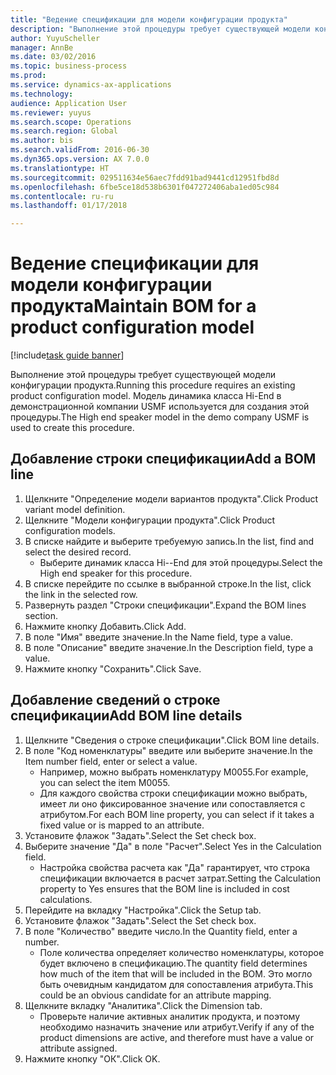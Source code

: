 ```yaml
--- 
title: "Ведение спецификации для модели конфигурации продукта"
description: "Выполнение этой процедуры требует существующей модели конфигурации продукта."
author: YuyuScheller
manager: AnnBe
ms.date: 03/02/2016
ms.topic: business-process
ms.prod: 
ms.service: dynamics-ax-applications
ms.technology: 
audience: Application User
ms.reviewer: yuyus
ms.search.scope: Operations
ms.search.region: Global
ms.author: bis
ms.search.validFrom: 2016-06-30
ms.dyn365.ops.version: AX 7.0.0
ms.translationtype: HT
ms.sourcegitcommit: 029511634e56aec7fdd91bad9441cd12951fbd8d
ms.openlocfilehash: 6fbe5ce18d538b6301f047272406aba1ed05c984
ms.contentlocale: ru-ru
ms.lasthandoff: 01/17/2018

---
```

# <a name="maintain-bom-for-a-product-configuration-model"></a><span data-ttu-id="a4486-103">Ведение спецификации для модели конфигурации продукта</span><span class="sxs-lookup"><span data-stu-id="a4486-103">Maintain BOM for a product configuration model</span></span>

[!include[task guide banner](../../includes/task-guide-banner.md)]

<span data-ttu-id="a4486-104">Выполнение этой процедуры требует существующей модели конфигурации продукта.</span><span class="sxs-lookup"><span data-stu-id="a4486-104">Running this procedure requires an existing product configuration model.</span></span> <span data-ttu-id="a4486-105">Модель динамика класса Hi-End в демонстрационной компании USMF используется для создания этой процедуры.</span><span class="sxs-lookup"><span data-stu-id="a4486-105">The High end speaker model in the demo company USMF is used to create this procedure.</span></span>


## <a name="add-a-bom-line"></a><span data-ttu-id="a4486-106">Добавление строки спецификации</span><span class="sxs-lookup"><span data-stu-id="a4486-106">Add a BOM line</span></span>
1. <span data-ttu-id="a4486-107">Щелкните "Определение модели вариантов продукта".</span><span class="sxs-lookup"><span data-stu-id="a4486-107">Click Product variant model definition.</span></span>
2. <span data-ttu-id="a4486-108">Щелкните "Модели конфигурации продукта".</span><span class="sxs-lookup"><span data-stu-id="a4486-108">Click Product configuration models.</span></span>
3. <span data-ttu-id="a4486-109">В списке найдите и выберите требуемую запись.</span><span class="sxs-lookup"><span data-stu-id="a4486-109">In the list, find and select the desired record.</span></span>
    * <span data-ttu-id="a4486-110">Выберите динамик класса Hi--End для этой процедуры.</span><span class="sxs-lookup"><span data-stu-id="a4486-110">Select the High end speaker for this procedure.</span></span>  
4. <span data-ttu-id="a4486-111">В списке перейдите по ссылке в выбранной строке.</span><span class="sxs-lookup"><span data-stu-id="a4486-111">In the list, click the link in the selected row.</span></span>
5. <span data-ttu-id="a4486-112">Развернуть раздел "Строки спецификации".</span><span class="sxs-lookup"><span data-stu-id="a4486-112">Expand the BOM lines section.</span></span>
6. <span data-ttu-id="a4486-113">Нажмите кнопку Добавить.</span><span class="sxs-lookup"><span data-stu-id="a4486-113">Click Add.</span></span>
7. <span data-ttu-id="a4486-114">В поле "Имя" введите значение.</span><span class="sxs-lookup"><span data-stu-id="a4486-114">In the Name field, type a value.</span></span>
8. <span data-ttu-id="a4486-115">В поле "Описание" введите значение.</span><span class="sxs-lookup"><span data-stu-id="a4486-115">In the Description field, type a value.</span></span>
9. <span data-ttu-id="a4486-116">Нажмите кнопку "Сохранить".</span><span class="sxs-lookup"><span data-stu-id="a4486-116">Click Save.</span></span>

## <a name="add-bom-line-details"></a><span data-ttu-id="a4486-117">Добавление сведений о строке спецификации</span><span class="sxs-lookup"><span data-stu-id="a4486-117">Add BOM line details</span></span>
1. <span data-ttu-id="a4486-118">Щелкните "Сведения о строке спецификации".</span><span class="sxs-lookup"><span data-stu-id="a4486-118">Click BOM line details.</span></span>
2. <span data-ttu-id="a4486-119">В поле "Код номенклатуры" введите или выберите значение.</span><span class="sxs-lookup"><span data-stu-id="a4486-119">In the Item number field, enter or select a value.</span></span>
    * <span data-ttu-id="a4486-120">Например, можно выбрать номенклатуру M0055.</span><span class="sxs-lookup"><span data-stu-id="a4486-120">For example, you can select the item M0055.</span></span>  
    * <span data-ttu-id="a4486-121">Для каждого свойства строки спецификации можно выбрать, имеет ли оно фиксированное значение или сопоставляется с атрибутом.</span><span class="sxs-lookup"><span data-stu-id="a4486-121">For each BOM line property, you can select if it takes a fixed value or is mapped to an attribute.</span></span>  
3. <span data-ttu-id="a4486-122">Установите флажок "Задать".</span><span class="sxs-lookup"><span data-stu-id="a4486-122">Select the Set check box.</span></span>
4. <span data-ttu-id="a4486-123">Выберите значение "Да" в поле "Расчет".</span><span class="sxs-lookup"><span data-stu-id="a4486-123">Select Yes in the Calculation field.</span></span>
    * <span data-ttu-id="a4486-124">Настройка свойства расчета как "Да" гарантирует, что строка спецификации включается в расчет затрат.</span><span class="sxs-lookup"><span data-stu-id="a4486-124">Setting the Calculation property to Yes ensures that the BOM line is included in cost calculations.</span></span>  
5. <span data-ttu-id="a4486-125">Перейдите на вкладку "Настройка".</span><span class="sxs-lookup"><span data-stu-id="a4486-125">Click the Setup tab.</span></span>
6. <span data-ttu-id="a4486-126">Установите флажок "Задать".</span><span class="sxs-lookup"><span data-stu-id="a4486-126">Select the Set check box.</span></span>
7. <span data-ttu-id="a4486-127">В поле "Количество" введите число.</span><span class="sxs-lookup"><span data-stu-id="a4486-127">In the Quantity field, enter a number.</span></span>
    * <span data-ttu-id="a4486-128">Поле количества определяет количество номенклатуры, которое будет включено в спецификацию.</span><span class="sxs-lookup"><span data-stu-id="a4486-128">The quantity field determines how much of the item that will be included in the BOM.</span></span> <span data-ttu-id="a4486-129">Это могло быть очевидным кандидатом для сопоставления атрибута.</span><span class="sxs-lookup"><span data-stu-id="a4486-129">This could be an obvious candidate for an attribute mapping.</span></span>  
8. <span data-ttu-id="a4486-130">Щелкните вкладку "Аналитика".</span><span class="sxs-lookup"><span data-stu-id="a4486-130">Click the Dimension tab.</span></span>
    * <span data-ttu-id="a4486-131">Проверьте наличие активных аналитик продукта, и поэтому необходимо назначить значение или атрибут.</span><span class="sxs-lookup"><span data-stu-id="a4486-131">Verify if any of the product dimensions are active,  and therefore must have a value or attribute assigned.</span></span>  
9. <span data-ttu-id="a4486-132">Нажмите кнопку "OК".</span><span class="sxs-lookup"><span data-stu-id="a4486-132">Click OK.</span></span>



